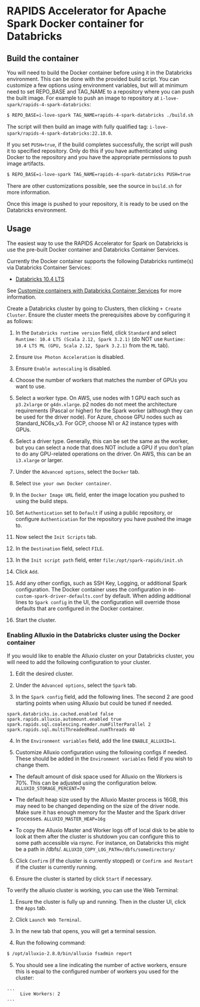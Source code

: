 # RAPIDS Accelerator for Apache Spark Docker container for Databricks

## Build the container

You will need to build the Docker container before using it in the Databricks environment. This can be done with the provided build script. You can customize a few options using environment variables, but will at minimum need to set REPO_BASE and TAG_NAME to a repository where you can push the built image. For example to push an image to repository at `i-love-spark/rapids-4-spark-databricks`:

```bash
$ REPO_BASE=i-love-spark TAG_NAME=rapids-4-spark-databricks ./build.sh
```

The script will then build an image with fully qualified tag: `i-love-spark/rapids-4-spark-databricks:22.10.0`. 

If you set `PUSH=true`, if the build completes successfully, the script will push it to specified repository. Only do this if you have authenticated using Docker to the repository and you have the appropriate permissions to push image artifacts.

```bash
$ REPO_BASE=i-love-spark TAG_NAME=rapids-4-spark-databricks PUSH=true ./build.sh
```

There are other customizations possible, see the source in `build.sh` for more information.

Once this image is pushed to your repository, it is ready to be used on the Databricks environment.

## Usage

The easiest way to use the RAPIDS Accelerator for Spark on Databricks is use the pre-built Docker
container and Databricks Container Services.

Currently the Docker container supports the following Databricks runtime(s) via Databricks Container Services:
- [Databricks 10.4 LTS](https://docs.databricks.com/release-notes/runtime/10.4.html#system-environment)

See [Customize containers with Databricks Container Services](https://docs.databricks.com/clusters/custom-containers.html) for more information.

Create a Databricks cluster by going to Clusters, then clicking `+ Create Cluster`.  Ensure the
cluster meets the prerequisites above by configuring it as follows:

1. In the `Databricks runtime version` field, click `Standard` and select `Runtime: 10.4 LTS (Scala 2.12, Spark 3.2.1)` (do NOT use `Runtime: 10.4 LTS ML (GPU, Scala 2.12, Spark 3.2.1)` from the `ML` tab).

2. Ensure `Use Photon Acceleration` is disabled.

3. Ensure `Enable autoscaling` is disabled.

4. Choose the number of workers that matches the number of GPUs you want to use.

5. Select a worker type.  On AWS, use nodes with 1 GPU each such as `p3.2xlarge` or `g4dn.xlarge`.
   p2 nodes do not meet the architecture requirements (Pascal or higher) for the Spark worker
   (although they can be used for the driver node).  For Azure, choose GPU nodes such as
   Standard_NC6s_v3.  For GCP, choose N1 or A2 instance types with GPUs. 

6. Select a driver type. Generally, this can be set the same as the worker, but you can select a node that 
   does NOT include a GPU if you don't plan to do any GPU-related operations on the driver. On AWS, this 
   can be an `i3.xlarge` or larger.

7. Under the `Advanced options`, select the `Docker` tab.

8. Select `Use your own Docker container`.

9. In the `Docker Image URL` field, enter the image location you pushed to using the build steps.

10. Set `Authentication` set to `Default` if using a public repository, or configure `Authentication` for the repository you have pushed the image to.

11. Now select the `Init Scripts` tab.

12. In the `Destination` field, select `FILE`.

13. In the `Init script path` field, enter `file:/opt/spark-rapids/init.sh`

14. Click `Add`.

15. Add any other configs, such as SSH Key, Logging, or additional Spark configuration. The Docker container uses the configuration in `00-custom-spark-driver-defaults.conf` by default. When adding additional lines to `Spark config` in the UI, the configuration will override those defaults that are configured in the Docker container.

16. Start the cluster.

### Enabling Alluxio in the Databricks cluster using the Docker container

If you would like to enable the Alluxio cluster on your Databricks cluster, you will need to add the following configuration to your cluster.

1. Edit the desired cluster.

2. Under the `Advanced options`, select the `Spark` tab.

3. In the `Spark config` field, add the following lines. The second 2 are good starting points when using Alluxio but could be tuned
if needed.

```
spark.databricks.io.cached.enabled false
spark.rapids.alluxio.automount.enabled true
spark.rapids.sql.coalescing.reader.numFilterParallel 2
spark.rapids.sql.multiThreadedRead.numThreads 40
```

4. In the `Environment variables` field, add the line `ENABLE_ALLUXIO=1`.

5. Customize Alluxio configuration using the following configs if needed. These should be added in the `Environment variables` field if you wish to change them.

  - The default amount of disk space used for Alluxio on the Workers is 70%.  This can be adjusted using the configuration below. `ALLUXIO_STORAGE_PERCENT=70`

  - The default heap size used by the Alluxio Master process is 16GB, this may need to be changed depending on the size of the driver node. Make sure it has enough memory for the Master and the Spark driver processes.  `ALLUXIO_MASTER_HEAP=16g`

  - To copy the Alluxio Master and Worker logs off of local disk to be able to look at them after the cluster is shutdown you can configure this to some path accessible via rsync.  For instance, on Databricks this might be a path in /dbfs/.  `ALLUXIO_COPY_LOG_PATH=/dbfs/somedirectory/`

5. Click `Confirm` (if the cluster is currently stopped) or `Confirm and Restart` if the cluster is currently running.

6. Ensure the cluster is started by click `Start` if necessary.

To verify the alluxio cluster is working, you can use the Web Terminal:

1. Ensure the cluster is fully up and running. Then in the cluster UI, click the `Apps` tab.

2. Click `Launch Web Terminal`.

3. In the new tab that opens, you will get a terminal session.

4. Run the following command:

```bash
$ /opt/alluxio-2.8.0/bin/alluxio fsadmin report
```

5. You should see a line indicating the number of active workers, ensure this is equal to the configured number of workers you used for the cluster:

```
...
     Live Workers: 2
...
```
